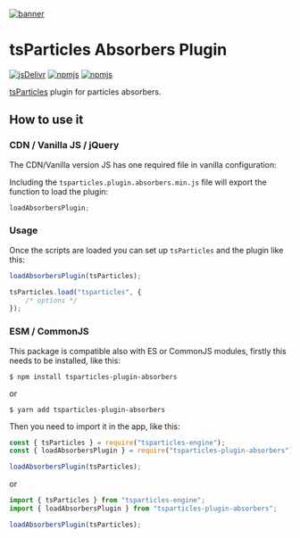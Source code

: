 [![banner](https://particles.js.org/images/banner2.png)](https://particles.js.org)

# tsParticles Absorbers Plugin

[![jsDelivr](https://data.jsdelivr.com/v1/package/npm/tsparticles-plugin-absorbers/badge)](https://www.jsdelivr.com/package/npm/tsparticles-plugin-absorbers)
[![npmjs](https://badge.fury.io/js/tsparticles-plugin-absorbers.svg)](https://www.npmjs.com/package/tsparticles-plugin-absorbers)
[![npmjs](https://img.shields.io/npm/dt/tsparticles-plugin-absorbers)](https://www.npmjs.com/package/tsparticles-plugin-absorbers)

[tsParticles](https://github.com/matteobruni/tsparticles) plugin for particles absorbers.

## How to use it

### CDN / Vanilla JS / jQuery

The CDN/Vanilla version JS has one required file in vanilla configuration:

Including the `tsparticles.plugin.absorbers.min.js` file will export the function to load the plugin:

```javascript
loadAbsorbersPlugin;
```

### Usage

Once the scripts are loaded you can set up `tsParticles` and the plugin like this:

```javascript
loadAbsorbersPlugin(tsParticles);

tsParticles.load("tsparticles", {
    /* options */
});
```

### ESM / CommonJS

This package is compatible also with ES or CommonJS modules, firstly this needs to be installed, like this:

```shell
$ npm install tsparticles-plugin-absorbers
```

or

```shell
$ yarn add tsparticles-plugin-absorbers
```

Then you need to import it in the app, like this:

```javascript
const { tsParticles } = require("tsparticles-engine");
const { loadAbsorbersPlugin } = require("tsparticles-plugin-absorbers");

loadAbsorbersPlugin(tsParticles);
```

or

```javascript
import { tsParticles } from "tsparticles-engine";
import { loadAbsorbersPlugin } from "tsparticles-plugin-absorbers";

loadAbsorbersPlugin(tsParticles);
```
